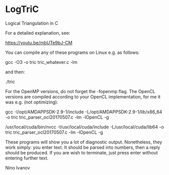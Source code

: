 # LogTriC
Logical Triangulation in C

For a detailed explanation, see:

https://youtu.be/mbUTe9bJ-CM

You can compile any of these programs on Linux e.g. as follows:

gcc -O3 -o tric tric_whatever.c -lm

and then:

./tric

For the OpenMP versions, do not forget the -fopenmp flag. The OpenCL versions are compiled according to your OpenCL implementation, for me it was e.g. (not optimizing):

gcc -I/opt/AMDAPPSDK-2.9-1/include -L/opt/AMDAPPSDK-2.9-1/lib/x86_64 -o tric tric_parser_ocl20170507.c -lm -lOpenCL -g

/usr/local/cuda/bin/nvcc -I/usr/local/cuda/include -L/usr/local/cuda/lib64 -o tric tric_parser_ocl20170507.c -lm -lOpenCL -g

These programs will show you a lot of diagnostic output. Nonetheless, they work simply: you enter text. It should be parsed into numbers, then a reply should be produced. If you are wish to terminate, just press enter without entering further text.

Nino Ivanov

